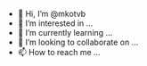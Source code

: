 - 👋 Hi, I’m @mkotvb
- 👀 I’m interested in ...
- 🌱 I’m currently learning ...
- 💞️ I’m looking to collaborate on ...
- 📫 How to reach me ...

<!---
mkotvb/mkotvb is a ✨ special ✨ repository because its `README.md` (this file) appears on your GitHub profile.
You can click the Preview link to take a look at your changes.
--->
